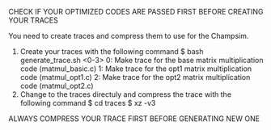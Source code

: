 CHECK IF YOUR OPTIMIZED CODES ARE PASSED FIRST BEFORE CREATING YOUR TRACES

You need to create traces and compress them to use for the Champsim.
1. Create your traces with the following command
    $ bash generate_trace.sh <0-3> 
        0: Make trace for the base matrix multiplication code (matmul_basic.c)
        1: Make trace for the opt1 matrix multiplication code (matmul_opt1.c)
        2: Make trace for the opt2 matrix multiplication code (matmul_opt2.c)
2. Change to the traces directuly and compress the trace with the following command
    $ cd traces
    $ xz -v3 <YOUR TRACE NAME>

ALWAYS COMPRESS YOUR TRACE FIRST BEFORE GENERATING NEW ONE